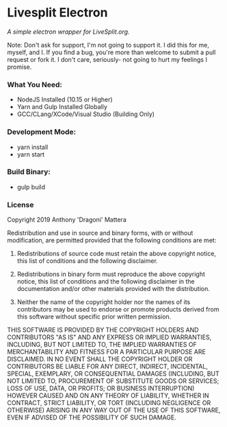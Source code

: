 # Livesplit Electron
*A simple electron wrapper for LiveSplit.org.*

Note: Don't ask for support, I'm not going to support it. I did this for me, myself, and I. If you find a bug, you're more than welcome to submit a pull request or fork it. I don't care, seriously- not going to hurt my feelings I promise.

### What You Need:
* NodeJS Installed (10.15 or Higher)
* Yarn and Gulp Installed Globally
* GCC/CLang/XCode/Visual Studio (Building Only)


### Development Mode:
* yarn install
* yarn start


### Build Binary:
* gulp build


### License
Copyright 2019 Anthony 'Dragoni' Mattera

Redistribution and use in source and binary forms, with or without modification, are permitted provided that the following conditions are met:

1. Redistributions of source code must retain the above copyright notice, this list of conditions and the following disclaimer.

2. Redistributions in binary form must reproduce the above copyright notice, this list of conditions and the following disclaimer in the documentation and/or other materials provided with the distribution.

3. Neither the name of the copyright holder nor the names of its contributors may be used to endorse or promote products derived from this software without specific prior written permission.

THIS SOFTWARE IS PROVIDED BY THE COPYRIGHT HOLDERS AND CONTRIBUTORS "AS IS" AND ANY EXPRESS OR IMPLIED WARRANTIES, INCLUDING, BUT NOT LIMITED TO, THE IMPLIED WARRANTIES OF MERCHANTABILITY AND FITNESS FOR A PARTICULAR PURPOSE ARE DISCLAIMED. IN NO EVENT SHALL THE COPYRIGHT HOLDER OR CONTRIBUTORS BE LIABLE FOR ANY DIRECT, INDIRECT, INCIDENTAL, SPECIAL, EXEMPLARY, OR CONSEQUENTIAL DAMAGES (INCLUDING, BUT NOT LIMITED TO, PROCUREMENT OF SUBSTITUTE GOODS OR SERVICES; LOSS OF USE, DATA, OR PROFITS; OR BUSINESS INTERRUPTION) HOWEVER CAUSED AND ON ANY THEORY OF LIABILITY, WHETHER IN CONTRACT, STRICT LIABILITY, OR TORT (INCLUDING NEGLIGENCE OR OTHERWISE) ARISING IN ANY WAY OUT OF THE USE OF THIS SOFTWARE, EVEN IF ADVISED OF THE POSSIBILITY OF SUCH DAMAGE.

